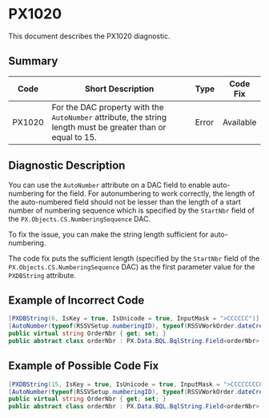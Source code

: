 # PX1020
This document describes the PX1020 diagnostic.

## Summary

| Code   | Short Description                                                                                                | Type  | Code Fix    | 
| ------ | ---------------------------------------------------------------------------------------------------------------- | ----- | ----------- | 
| PX1020 | For the DAC property with the `AutoNumber` attribute, the string length must be greater than or equal to 15.     | Error | Available   |

## Diagnostic Description
You can use the `AutoNumber` attribute on a DAC field to enable auto-numbering for the field. For autonumbering to work correctly, the length of the auto-numbered field should not be lesser than the length of a start number of numbering sequence which is specified by the `StartNbr` field of the `PX.Objects.CS.NumberingSequence` DAC.

To fix the issue, you can make the string length sufficient for auto-numbering.

The code fix puts the sufficient length (specified by the `StartNbr` field of the `PX.Objects.CS.NumberingSequence` DAC) as the first parameter value for the `PXDBString` attribute.

## Example of Incorrect Code

```C#
[PXDBString(6, IsKey = true, IsUnicode = true, InputMask = ">CCCCCC")]
[AutoNumber(typeof(RSSVSetup.numberingID), typeof(RSSVWorkOrder.dateCreated))]
public virtual string OrderNbr { get; set; }
public abstract class orderNbr : PX.Data.BQL.BqlString.Field<orderNbr> { }
```

## Example of Possible Code Fix

```C#
[PXDBString(15, IsKey = true, IsUnicode = true, InputMask = ">CCCCCCCCCCCCCCC")]
[AutoNumber(typeof(RSSVSetup.numberingID), typeof(RSSVWorkOrder.dateCreated))]
public virtual string OrderNbr { get; set; }
public abstract class orderNbr : PX.Data.BQL.BqlString.Field<orderNbr> { }
```
